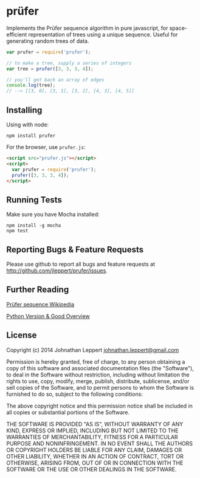 prüfer
======

Implements the Prüfer sequence algorithm in pure javascript, for space-efficient representation of trees using  a unique sequence. Useful for generating random trees of data.

```js
var prufer = require('prufer');

// to make a tree, supply a series of integers
var tree = prufer([3, 3, 3, 4]);

// you'll get back an array of edges
console.log(tree);
// --> [[3, 0], [3, 1], [3, 2], [4, 3], [4, 5]]
```

Installing
-------------
Using with node:

    npm install prufer
  
For the browser, use `prufer.js`:

```html
<script src="prufer.js"></script>
<script>
  var prufer = require('prufer');
  prufer([3, 3, 3, 4]);
</script>
```

Running Tests
-------------

Make sure you have Mocha installed:

    npm install -g mocha
    npm test

Reporting Bugs & Feature Requests
-------------
Please use github to report all bugs and feature requests at <http://github.com/jleppert/prufer/issues>.


Further Reading
-------------
[Prüfer sequence Wikipedia](http://en.wikipedia.org/wiki/Pr%C3%BCfer_sequence)

[Python Version & Good Overview](http://hamberg.no/erlend/posts/2010-11-06-prufer-sequence-compact-tree-representation.html)

License
-------------
Copyright (c) 2014 Johnathan Leppert <johnathan.leppert@gmail.com>

Permission is hereby granted, free of charge, to any person obtaining a copy of this software and associated documentation files (the "Software"), to deal in the Software without restriction, including without limitation the rights to use, copy, modify, merge, publish, distribute, sublicense, and/or sell copies of the Software, and to permit persons to whom the Software is furnished to do so, subject to the following conditions:

The above copyright notice and this permission notice shall be included in all copies or substantial portions of the Software.

THE SOFTWARE IS PROVIDED "AS IS", WITHOUT WARRANTY OF ANY KIND, EXPRESS OR IMPLIED, INCLUDING BUT NOT LIMITED TO THE WARRANTIES OF MERCHANTABILITY, FITNESS FOR A PARTICULAR PURPOSE AND NONINFRINGEMENT. IN NO EVENT SHALL THE AUTHORS OR COPYRIGHT HOLDERS BE LIABLE FOR ANY CLAIM, DAMAGES OR OTHER LIABILITY, WHETHER IN AN ACTION OF CONTRACT, TORT OR OTHERWISE, ARISING FROM, OUT OF OR IN CONNECTION WITH THE SOFTWARE OR THE USE OR OTHER DEALINGS IN THE SOFTWARE.
